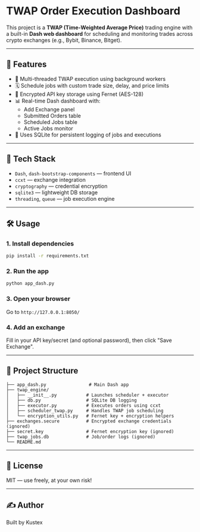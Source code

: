 # TWAP Order Execution Dashboard

This project is a **TWAP (Time-Weighted Average Price)** trading engine with a built-in **Dash web dashboard** for scheduling and monitoring trades across crypto exchanges (e.g., Bybit, Binance, Bitget).

---

## 🚀 Features

- 🧠 Multi-threaded TWAP execution using background workers
- 🗓️ Schedule jobs with custom trade size, delay, and price limits
- 🔐 Encrypted API key storage using Fernet (AES-128)
- 📊 Real-time Dash dashboard with:
  - Add Exchange panel
  - Submitted Orders table
  - Scheduled Jobs table
  - Active Jobs monitor
- 💾 Uses SQLite for persistent logging of jobs and executions

---

## 🧱 Tech Stack

- `Dash`, `dash-bootstrap-components` — frontend UI
- `ccxt` — exchange integration
- `cryptography` — credential encryption
- `sqlite3` — lightweight DB storage
- `threading`, `queue` — job execution engine

---

## 🛠️ Usage

### 1. Install dependencies
```bash
pip install -r requirements.txt
```

### 2. Run the app
```bash
python app_dash.py
```

### 3. Open your browser
Go to `http://127.0.0.1:8050/`

### 4. Add an exchange
Fill in your API key/secret (and optional password), then click "Save Exchange".

---

## 📁 Project Structure
```
├── app_dash.py                # Main Dash app
├── twap_engine/
│   ├── __init__.py           # Launches scheduler + executor
│   ├── db.py                 # SQLite DB logging
│   ├── executor.py           # Executes orders using ccxt
│   ├── scheduler_twap.py     # Handles TWAP job scheduling
│   └── encryption_utils.py   # Fernet key + encryption helpers
├── exchanges.secure          # Encrypted exchange credentials (ignored)
├── secret.key                # Fernet encryption key (ignored)
├── twap_jobs.db              # Job/order logs (ignored)
└── README.md
```

---

## 📜 License
MIT — use freely, at your own risk!

---

## ✍️ Author
Built by Kustex
